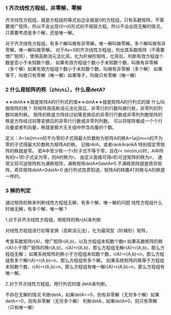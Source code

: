 ### 1 齐次线性方程组，非零解，零解
齐次线性方程组，就是方程组的等式右边全部是0的方程组，只有系数矩阵，不需要增广矩阵，所以不会出现{0=d}形式的不相容方程。所以不会出现无解的情况，只需要考虑是多个解，还是唯一解。

对于齐次线性方程组，有多个解叫做有非零解。唯一解叫做零解。多个解叫做有非零解。唯一解叫做零解。
对于Ax=0的齐次线性方程组，列出其系数矩阵（不需要增广矩阵），使用高斯消元法化简，化为阶梯形矩阵，化简后，判断有效方程组个数是否小于未知数个数，
如果有效方程组个数小于未知数个数，叫做有非零解（多个解）如果有效方程组个数小于未知数个数，叫做有非零解（多个解）
如果等于，叫做只有零解（唯一解）如果等于，叫做只有零解（唯一解）
### 2 什么是矩阵的秩（zhi`zhi`），什么是detA?
∗∗detA∗∗就是矩阵A的行列式的值∗∗detA∗∗就是矩阵A的行列式的值
什么叫做矩阵的秩？
将矩阵用高斯消元法化简后，非零行的行数叫做行秩，非零列的列数叫做列秩。
矩阵的秩是方阵经过初等变换后的非零行行数或非零列列数矩阵的秩是方阵经过初等变换后的非零行行数或非零列列数。
可以将矩阵看成一个个行向量或者列向量，秩就是极大无关组中所含向量的个数。

定义：A={aij}m×n的不为零的子式得最大阶数称为矩阵A的秩A={aij}m×n的不为零的子式得最大阶数称为矩阵A的秩。
记做rArA，或者rankArankA
特别规定零矩阵的秩就是零。
若A中至少有一个r阶子式不等于零，且在r< min(m,n)时，A中所有的r+1阶子式全为零，则A的秩为r。
由定义直接可得n阶可逆矩阵的秩为n，
通常又将可逆矩阵称为满秩矩阵，满秩矩阵detA≠0detA≠0
不满秩矩阵就是奇异矩阵，奇异矩阵detA=0detA=0
由行列式性质知道，矩阵A的转置AT的秩与A的秩是一样的。

### 3 解的判定
通过矩阵的秩来判断线性方程组无解，有多个解，唯一解的问题
线性方程组什么时候无解，有多个解，唯一解？

1.对于非齐次线性方程组，用矩阵的秩r(A)来判断

对线性方程组进行初等变换（高斯消元法），化为最简型（阶梯形）矩阵，

考查系数矩阵r(A)，增广矩阵r(A,b)，以及方程组未知数个数n
如果系数矩阵的秩r(A)小于增广矩阵的秩r(A,b)，r(A)<r(A,b)，那么方程组无解r(A)<r(A,b)，那么方程组无解；
如果系统矩阵的秩小于方程组未知数个数，r(A)=r(A,b)<n，那么方程组有多个解r(A)=r(A,b)<n，那么方程组有多个解。
如果系统矩阵的秩等于方程组未知数个数，r(A)=r(A,b)=n，那么方程组有唯一解r(A)=r(A,b)=n，那么方程组有唯一解。

2.对于齐次线性方程组，用行列式的值 detA来判断。

不存在无解的情况
判断detA，如果detA==0，则有非零解（无穷多个解）如果detA==0，则有非零解（无穷多个解）
判断detA，如果detA≠0，则只有零解（只有唯一解）
